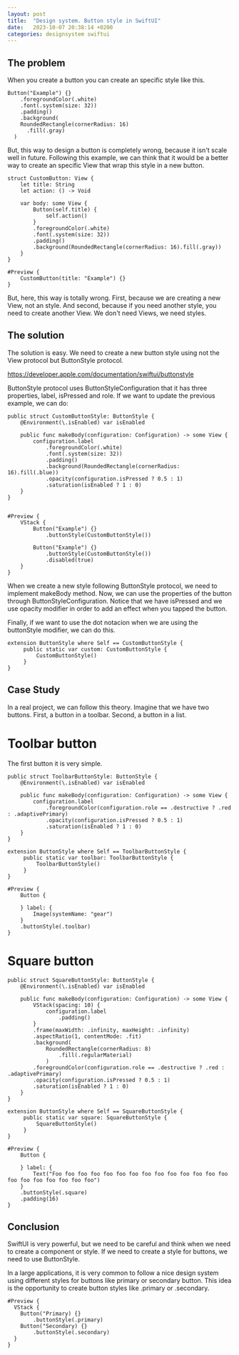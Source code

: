 ```yaml
---
layout: post
title:  "Design system. Button style in SwiftUI"
date:   2023-10-07 20:38:14 +0200
categories: designsystem swiftui
---
```


## The problem

When you create a button you can create an specific style like this.

```
Button("Example") {}
	.foregroundColor(.white)
	.font(.system(size: 32))
	.padding()
	.background(
    RoundedRectangle(cornerRadius: 16)
      .fill(.gray)
  )
```

But, this way to design a button is completely wrong, because it isn't scale well in future. Following this example, we can think that it would be a better way to create an specific View that wrap this style in a new button.

```
struct CustomButton: View {
	let title: String
	let action: () -> Void
	
	var body: some View {
		Button(self.title) {
			self.action()
		}
		.foregroundColor(.white)
		.font(.system(size: 32))
		.padding()
		.background(RoundedRectangle(cornerRadius: 16).fill(.gray))
	}
}

#Preview {
	CustomButton(title: "Example") {}
}
```

But, here, this way is totally wrong. First, because we are creating a new View, not an style. And second, because if you need another style, you need to create another View. We don't need Views, we need styles.

## The solution

The solution is easy. We need to create a new button style using not the View protocol but ButtonStyle protocol.

https://developer.apple.com/documentation/swiftui/buttonstyle

ButtonStyle protocol uses ButtonStyleConfiguration that it has three properties, label, isPressed and role. If we want to update the previous example, we can do:

```
public struct CustomButtonStyle: ButtonStyle {
	@Environment(\.isEnabled) var isEnabled
	
	public func makeBody(configuration: Configuration) -> some View {
		configuration.label
			.foregroundColor(.white)
			.font(.system(size: 32))
			.padding()
			.background(RoundedRectangle(cornerRadius: 16).fill(.blue))
			.opacity(configuration.isPressed ? 0.5 : 1)
			.saturation(isEnabled ? 1 : 0)
	}
}


#Preview {
	VStack {
		Button("Example") {}
			.buttonStyle(CustomButtonStyle())
		
		Button("Example") {}
			.buttonStyle(CustomButtonStyle())
			.disabled(true)
	}
}
```

When we create a new style following ButtonStyle protocol, we need to implement makeBody method. Now, we can use the properties of the button through ButtonStyleConfiguration. Notice that we have isPressed and we use opacity modifier in order to add an effect when you tapped the button.

Finally, if we want to use the dot notacion when we are using the buttonStyle modifier, we can do this.

```
extension ButtonStyle where Self == CustomButtonStyle {
	 public static var custom: CustomButtonStyle {
		 CustomButtonStyle()
	 }
}
```

## Case Study

In a real project, we can follow this theory. Imagine that we have two buttons. First, a button in a toolbar. Second, a button in a list.

# Toolbar button

The first button it is very simple.

```
public struct ToolbarButtonStyle: ButtonStyle {
	@Environment(\.isEnabled) var isEnabled
	
	public func makeBody(configuration: Configuration) -> some View {
		configuration.label
			.foregroundColor(configuration.role == .destructive ? .red : .adaptivePrimary)
			.opacity(configuration.isPressed ? 0.5 : 1)
			.saturation(isEnabled ? 1 : 0)
	}
}

extension ButtonStyle where Self == ToolbarButtonStyle {
	 public static var toolbar: ToolbarButtonStyle {
		 ToolbarButtonStyle()
	 }
}

#Preview {
	Button {
		
	} label: {
		Image(systemName: "gear")			
	}
	.buttonStyle(.toolbar)
}
```

# Square button

```
public struct SquareButtonStyle: ButtonStyle {
	@Environment(\.isEnabled) var isEnabled
	
	public func makeBody(configuration: Configuration) -> some View {
		VStack(spacing: 10) {
			configuration.label
				.padding()
		}
		.frame(maxWidth: .infinity, maxHeight: .infinity)
		.aspectRatio(1, contentMode: .fit)
		.background(
			RoundedRectangle(cornerRadius: 8)
				.fill(.regularMaterial)
			)
		.foregroundColor(configuration.role == .destructive ? .red : .adaptivePrimary)
		.opacity(configuration.isPressed ? 0.5 : 1)
		.saturation(isEnabled ? 1 : 0)
	}
}

extension ButtonStyle where Self == SquareButtonStyle {
	 public static var square: SquareButtonStyle {
		 SquareButtonStyle()
	 }
}

#Preview {
	Button {
		
	} label: {
		Text("Foo foo foo foo foo foo foo foo foo foo foo foo foo foo foo foo foo foo foo foo foo")
	}
	.buttonStyle(.square)
	.padding(16)
}
```

## Conclusion

SwiftUI is very powerful, but we need to be careful and think when we need to create a component or style. If we need to create a style for buttons, we need to use ButtonStyle.

In a large applications, it is very common to follow a nice design system using different styles for buttons like primary or secondary button. This idea is the opportunity to create button styles like .primary or .secondary.

```
#Preview {
  VStack {
    Button("Primary) {}
	    .buttonStyle(.primary)
    Button("Secondary) {}
	    .buttonStyle(.secondary)
  }
}
```